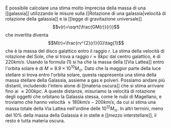 È possibile calcolare una stima molto imprecisa della massa di una [[galassia]] utilizzando le misure sulla [[Rotazione di una galassia|velocità di rotazione della galassia]] e la [[legge di gravitazione universale]]
$$v(r)=\sqrt{\frac{GM(r)}{r}}$$
che invertita diventa
$$M(r)=\frac{rv^{2}(r)}{G}\tag{1}$$
che è la massa del disco galattico entro il raggio $r$. La stima della velocità di rotazione del Sole, che si trova a raggio $r\approx8kpc$ dal centro galattico, è di $220km/s$. Usando la formula (1) si ha che la massa della [[Via Lattea]] entro l'orbita solare è di $M\approx8.9\times10^{10}M_{\odot}$. Dato che la maggior parte della luce stellare si trova entro l'orbita solare, questa rappresenta una stima della massa stellare della Galassia, assieme a gas e polveri. Possiamo andare più distanti, includendo l'intero alone di [[materia oscura]] che si stima arrivare fino ai $\approx200kpc$. A queste distanze, misuriamo la velocità di rotazione degli oggetti che orbitano la Galassia stessa, come le nubi di Magellano, e troviamo che hanno velocità $\approx180km/s-200km/s$, da cui si stima una massa totale della Via Lattea nell'ordine delle $10^{12}M_{\odot}$. In altri termini, meno del 10% della massa della Galassia è in stelle e [[mezzo interstellare]], il resto è tutta materia oscura.